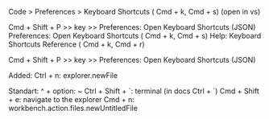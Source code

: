 Code > Preferences > Keyboard Shortcuts ( Cmd + k, Cmd + s) (open in vs)

Cmd + Shift + P >> key >>
  Preferences: Open Keyboard Shortcuts (JSON)
  Preferences: Open Keyboard Shortcuts ( Cmd + k, Cmd + s)
  Help: Keyboard Shortcuts Reference ( Cmd + k, Cmd + r)


Cmd + Shift + P >> key >> Preferences: Open Keyboard Shortcuts (JSON)

Added:
Ctrl + n: explorer.newFile

Standart:
^ + option: ~ 
Ctrl + Shift + ´: terminal (in docs Ctrl + `) 
Cmd + Shift + e: navigate to the explorer
Cmd + n: workbench.action.files.newUntitledFile